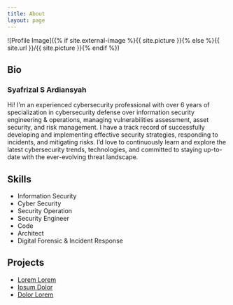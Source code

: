 ```yaml
---
title: About
layout: page
---
```

![Profile Image]({% if site.external-image %}{{ site.picture }}{% else %}{{ site.url }}/{{ site.picture }}{% endif %})

<h2>Bio</h2>

<h3 class="text-center">Syafrizal S Ardiansyah</h3>

<p>Hi! I’m an experienced cybersecurity professional with over 6 years of specialization in cybersecurity defense over information security engineering & operations, managing vulnerabilities assessment, asset security, and risk management. I have a track record of successfully developing and implementing effective security strategies, responding to incidents, and mitigating risks. I’d love to continuously learn and explore the latest cybersecurity trends, technologies, and committed to staying up-to-date with the ever-evolving threat landscape.</p>

<h2>Skills</h2>

<ul class="skill-list">
	<li>Information Security</li>
	<li>Cyber Security</li>
	<li>Security Operation</li>
	<li>Security Engineer</li>
	<li>Code</li>
	<li>Architect</li>
	<li>Digital Forensic & Incident Response</li>
</ul>

<h2>Projects</h2>

<ul>
	<li><a href="https://github.com/">Lorem Lorem</a></li>
	<li><a href="https://github.com/">Ipsum Dolor</a></li>
	<li><a href="https://github.com/">Dolor Lorem</a></li>
</ul>
